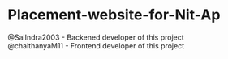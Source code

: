 # Placement-website-for-Nit-Ap
@SaiIndra2003 - Backened developer of this project \
@chaithanyaM11 - Frontend developer of this project
